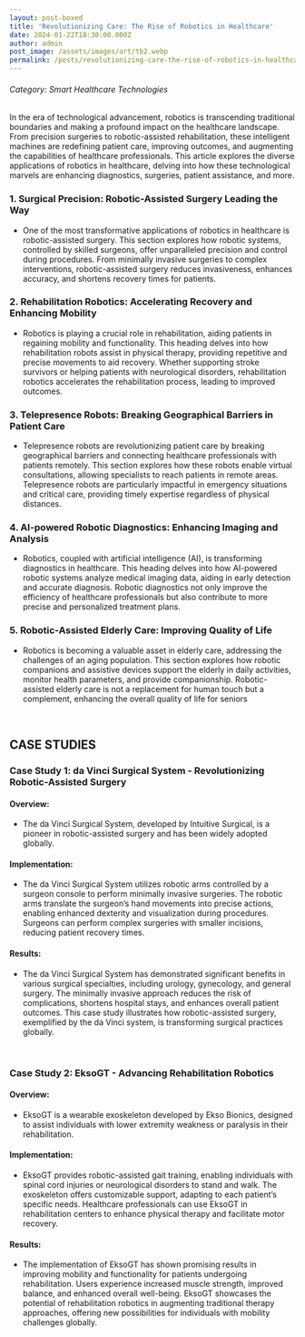 ```yaml
---
layout: post-boxed
title: 'Revolutionizing Care: The Rise of Robotics in Healthcare'
date: 2024-01-22T18:30:00.000Z
author: admin
post_image: /assets/images/art/tb2.webp
permalink: /posts/revolutionizing-care-the-rise-of-robotics-in-healthcare
---
```


###### Category: Smart Healthcare Technologies

In the era of technological advancement, robotics is transcending traditional boundaries and making a profound impact on the healthcare landscape. From precision surgeries to robotic-assisted rehabilitation, these intelligent machines are redefining patient care, improving outcomes, and augmenting the capabilities of healthcare professionals. This article explores the diverse applications of robotics in healthcare, delving into how these technological marvels are enhancing diagnostics, surgeries, patient assistance, and more.

### 1. Surgical Precision: Robotic-Assisted Surgery Leading the Way

* One of the most transformative applications of robotics in healthcare is robotic-assisted surgery. This section explores how robotic systems, controlled by skilled surgeons, offer unparalleled precision and control during procedures. From minimally invasive surgeries to complex interventions, robotic-assisted surgery reduces invasiveness, enhances accuracy, and shortens recovery times for patients.

### 2. Rehabilitation Robotics: Accelerating Recovery and Enhancing Mobility

* Robotics is playing a crucial role in rehabilitation, aiding patients in regaining mobility and functionality. This heading delves into how rehabilitation robots assist in physical therapy, providing repetitive and precise movements to aid recovery. Whether supporting stroke survivors or helping patients with neurological disorders, rehabilitation robotics accelerates the rehabilitation process, leading to improved outcomes.

### 3. Telepresence Robots: Breaking Geographical Barriers in Patient Care

* Telepresence robots are revolutionizing patient care by breaking geographical barriers and connecting healthcare professionals with patients remotely. This section explores how these robots enable virtual consultations, allowing specialists to reach patients in remote areas. Telepresence robots are particularly impactful in emergency situations and critical care, providing timely expertise regardless of physical distances.

### 4. AI-powered Robotic Diagnostics: Enhancing Imaging and Analysis

* Robotics, coupled with artificial intelligence (AI), is transforming diagnostics in healthcare. This heading delves into how AI-powered robotic systems analyze medical imaging data, aiding in early detection and accurate diagnosis. Robotic diagnostics not only improve the efficiency of healthcare professionals but also contribute to more precise and personalized treatment plans.

### 5. Robotic-Assisted Elderly Care: Improving Quality of Life

* Robotics is becoming a valuable asset in elderly care, addressing the challenges of an aging population. This section explores how robotic companions and assistive devices support the elderly in daily activities, monitor health parameters, and provide companionship. Robotic-assisted elderly care is not a replacement for human touch but a complement, enhancing the overall quality of life for seniors

<br>

## CASE STUDIES

### Case Study 1: da Vinci Surgical System - Revolutionizing Robotic-Assisted Surgery

#### Overview:

* The da Vinci Surgical System, developed by Intuitive Surgical, is a pioneer in robotic-assisted surgery and has been widely adopted globally.

#### Implementation:

* The da Vinci Surgical System utilizes robotic arms controlled by a surgeon console to perform minimally invasive surgeries. The robotic arms translate the surgeon’s hand movements into precise actions, enabling enhanced dexterity and visualization during procedures. Surgeons can perform complex surgeries with smaller incisions, reducing patient recovery times.

#### Results:

* The da Vinci Surgical System has demonstrated significant benefits in various surgical specialties, including urology, gynecology, and general surgery. The minimally invasive approach reduces the risk of complications, shortens hospital stays, and enhances overall patient outcomes. This case study illustrates how robotic-assisted surgery, exemplified by the da Vinci system, is transforming surgical practices globally.

<br>

### Case Study 2: EksoGT - Advancing Rehabilitation Robotics

#### Overview:

* EksoGT is a wearable exoskeleton developed by Ekso Bionics, designed to assist individuals with lower extremity weakness or paralysis in their rehabilitation.

#### Implementation:

* EksoGT provides robotic-assisted gait training, enabling individuals with spinal cord injuries or neurological disorders to stand and walk. The exoskeleton offers customizable support, adapting to each patient’s specific needs. Healthcare professionals can use EksoGT in rehabilitation centers to enhance physical therapy and facilitate motor recovery.

#### Results:

* The implementation of EksoGT has shown promising results in improving mobility and functionality for patients undergoing rehabilitation. Users experience increased muscle strength, improved balance, and enhanced overall well-being. EksoGT showcases the potential of rehabilitation robotics in augmenting traditional therapy approaches, offering new possibilities for individuals with mobility challenges globally.
